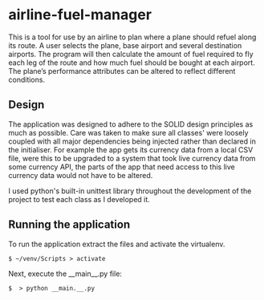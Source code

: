 # airline-fuel-manager

This is a tool for use by an airline to plan where a plane should refuel along its route. A user selects the plane, base airport and several destination airports. The program will then calculate the amount of fuel required to fly each leg of the route and how much fuel should be bought at each airport. The plane’s performance attributes can be altered to reflect different conditions. 

## Design
The application was designed to adhere to the SOLID design principles as much as possible. Care was taken to make sure all classes' were loosely coupled with all major dependencies being injected rather than declared in the initialiser. For example the app gets its currency data from a local CSV file, were this to be upgraded to a system that took live currency data from some currency API, the parts of the app that need access to this live currency data would not have to be altered. 

I used python's built-in unittest library throughout the development of the project to test each class as I developed it. 

## Running the application
To run the application extract the files and activate the virtualenv.

``` shell session
$ ~/venv/Scripts > activate
```

Next, execute the \_\_main_\_.py file:

``` shell script
$  > python __main.__.py
```

